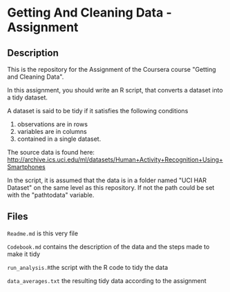 # Getting And Cleaning Data - Assignment
## Description
This is the repository for the Assignment of the Coursera course "Getting and Cleaning Data".

In this assignment, you should write an R script, that converts a dataset into a tidy dataset.

A dataset is said to be tidy if it satisfies the following conditions

1. observations are in rows
2. variables are in columns
3. contained in a single dataset.

The source data is found here: 
http://archive.ics.uci.edu/ml/datasets/Human+Activity+Recognition+Using+Smartphones

In the script, it is assumed that the data is in a folder named "UCI HAR Dataset" on the same level as this repository. If not the path could be set with the "pathtodata" variable.


## Files
`Readme.md` is this very file

`Codebook.md` contains the description of the data and the steps made to make it tidy

`run_analysis.R`the script with the R code to tidy the data

`data_averages.txt` the resulting tidy data according to the assignment
